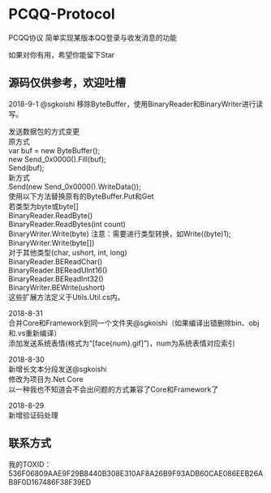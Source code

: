 # PCQQ-Protocol
PCQQ协议
简单实现某版本QQ登录与收发消息的功能


如果对你有用，希望你能留下Star


源码仅供参考，欢迎吐槽
------------------------------------------
2018-9-1 @sgkoishi
移除ByteBuffer，使用BinaryReader和BinaryWriter进行读写。

发送数据包的方式变更<br/>
原方式<br/>
var buf = new ByteBuffer();<br/>
new Send_0x0000().Fill(buf);<br/>
Send(buf);<br/>
新方式<br/>
Send(new Send_0x0000().WriteData());<br/>
使用以下方法替换原有的ByteBuffer.Put和Get<br/>
若类型为byte或byte[]<br/>
BinaryReader.ReadByte()<br/>
BinaryReader.ReadBytes(int count)<br/>
BinaryWriter.Write(byte) 注意：需要进行类型转换，如Write((byte)1);<br/>
BinaryWriter.Write(byte[])<br/>
对于其他类型(char, ushort, int, long)<br/>
BinaryReader.BEReadChar()<br/>
BinaryReader.BEReadUInt16()<br/>
BinaryReader.BEReadInt32()<br/>
BinaryWriter.BEWrite(ushort)<br/>
这些扩展方法定义于Utils.Util.cs内。

2018-8-31
<br/>
合并Core和Framework到同一个文件夹@sgkoishi（如果编译出错删除bin、obj和.vs重新编译）
<br/>
添加发送系统表情(格式为“[face{num}.gif]”)，num为系统表情对应索引

2018-8-30
<br/>
新增长文本分段发送@sgkoishi
<br/>
修改为项目为.Net Core
<br/>
以一种我也不知道会不会出问题的方式兼容了Core和Framework了

2018-8-29
<br/>
新增验证码处理

联系方式
------------------------------------------
我的TOXID：536F06809AAE9F29B8440B308E310AF8A26B9F93ADB60CAE086EEB26AB8F0D167486F38F39ED
<br>
<!--img src="/tox_save.png?raw=true" style="width:275px;" alt="联系方式"-->
<br>
